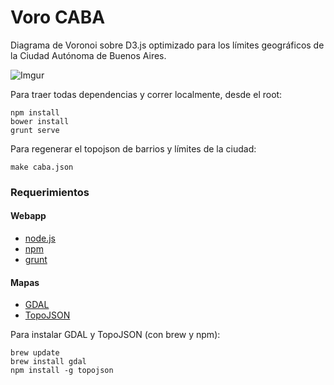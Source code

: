Voro CABA
=========

Diagrama de Voronoi sobre D3.js optimizado para los límites geográficos de la Ciudad Autónoma de Buenos Aires.

![Imgur](http://i.imgur.com/JFzLUoR.png)

Para traer todas dependencias y correr localmente, desde el root:

```
npm install
bower install
grunt serve
```

Para regenerar el topojson de barrios y límites de la ciudad:

```
make caba.json
```

### Requerimientos

#### Webapp
* [node.js](http://nodejs.org/)
* [npm](https://www.npmjs.org/)
* [grunt](http://gruntjs.com/)

#### Mapas
* [GDAL](http://www.gdal.org/)
* [TopoJSON](http://www.gdal.org/)

Para instalar GDAL y TopoJSON (con brew y npm):

```
brew update
brew install gdal
npm install -g topojson
```